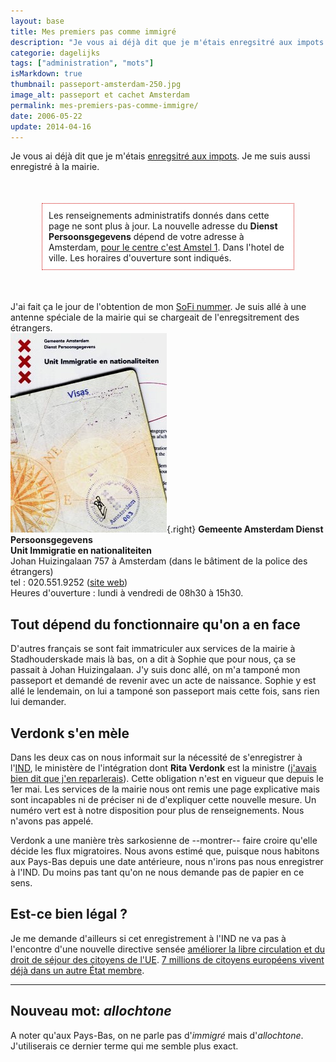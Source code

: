 ```yaml
---
layout: base
title: Mes premiers pas comme immigré
description: "Je vous ai déjà dit que je m'étais enregsitré aux impots. Je me suis aussi enregistré à la mairie."
categorie: dagelijks
tags: ["administration", "mots"]
isMarkdown: true
thumbnail: passeport-amsterdam-250.jpg
image_alt: passeport et cachet Amsterdam
permalink: mes-premiers-pas-comme-immigre/
date: 2006-05-22
update: 2014-04-16
---
```


Je vous ai déjà dit que je m'étais [enregsitré aux impots](/sophie-pas-numero). Je me suis aussi enregistré à la mairie.

<!-- HTML -->
<div style="border:1px dotted #CC0000; background-color:#FFFFFF; margin:50px; padding:10px">
Les renseignements administratifs donnés dans cette page ne sont plus à jour. La nouvelle adresse du <b>Dienst Persoonsgegevens</b> dépend de votre adresse à Amsterdam, <a href="http://www.amsterdam.nl/@508070/pagina/">pour le centre c'est Amstel 1</a>. Dans l'hotel de ville. Les horaires d'ouverture sont indiqués.</div>
<div style="clear:both"></div>
<!-- / HTML -->

<!--excerpt-->

J'ai fait ça le jour de l'obtention de mon [SoFi nummer](/sophie-pas-numero). Je suis allé à une antenne spéciale de la mairie qui se chargeait de l'enregsitrement des étrangers.  
![passeport et cachet Amsterdam](passeport-amsterdam-250.jpg){.right}
**Gemeente Amsterdam Dienst Persoonsgegevens**   
**Unit Immigratie en nationaliteiten**   
Johan Huizingalaan 757 à Amsterdam (dans le bâtiment de la police des étrangers)  
tel :  020.551.9252 ([site web](http://www.amsterdam.nl/gemeente/diensten_bedrijven/dienst/over_de_dienst))  
Heures d'ouverture : lundi à vendredi de 08h30 à 15h30.  

## Tout dépend du fonctionnaire qu'on a en face

D'autres français se sont fait immatriculer aux services de la mairie à Stadhouderskade mais là bas, on a dit à Sophie que pour nous, ça se passait à  Johan Huizingalaan. J'y suis donc allé, on m'a tamponé mon passeport et demandé de revenir avec un acte de naissance. Sophie y est allé le lendemain, on lui a tamponé son passeport mais cette fois, sans rien lui demander. 

## Verdonk s'en mèle

Dans les deux cas on nous informait sur la nécessité de s'enregistrer à l'[IND](http://www.ind.nl/en/inbedrijf/actueel/RegistrationEU.asp), le ministère de l'intégration dont **Rita Verdonk** est la ministre ([j'avais bien dit que j'en reparlerais](/l-affaire-ayaan-hirsi-ali)). Cette obligation n'est en vigueur que depuis le 1er mai. Les services de la mairie nous ont remis une page explicative mais sont incapables ni de préciser ni de d'expliquer cette nouvelle mesure. Un numéro vert est à notre disposition pour plus de renseignements. Nous n'avons pas appelé.

Verdonk a une manière très sarkosienne de --montrer-- faire croire qu'elle décide les flux migratoires. Nous avons estimé que, puisque nous habitons aux Pays-Bas depuis une date antérieure, nous n'irons pas nous enregistrer à l'IND. Du moins pas tant qu'on ne nous demande pas de papier en ce sens.

## Est-ce bien légal ?

Je me demande d'ailleurs si cet enregistrement à l'IND ne va pas à l'encontre d'une nouvelle directive sensée [améliorer la libre circulation et du droit de séjour des citoyens de l'UE](http://europa.eu/rapid/pressReleasesAction.do?reference=IP/06/554&format=HTML&aged=0&language=FR&guiLanguage=fr). [7 millions de citoyens européens vivent déjà dans un autre État membre](http://europa.eu/rapid/pressReleasesAction.do?reference=MEMO/06/179&format=HTML&aged=0&language=FR&guiLanguage=fr).

----

## Nouveau mot: *allochtone*

A noter qu'aux Pays-Bas, on ne parle pas d'*immigré* mais d'*allochtone*. J'utiliserais ce dernier terme qui me semble plus exact.

